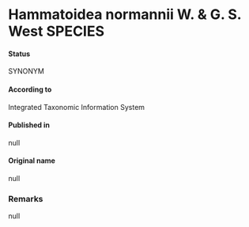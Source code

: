 # Hammatoidea normannii W. & G. S. West SPECIES

#### Status
SYNONYM

#### According to
Integrated Taxonomic Information System

#### Published in
null

#### Original name
null

### Remarks
null